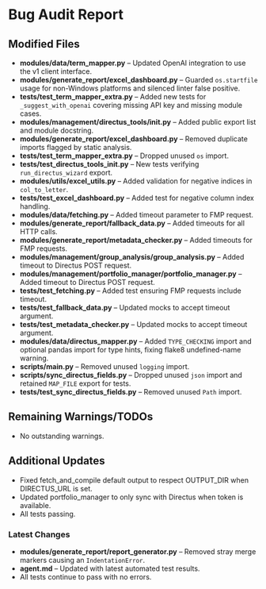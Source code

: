 # Bug Audit Report

## Modified Files
- **modules/data/term_mapper.py** – Updated OpenAI integration to use the v1 client interface.
- **modules/generate_report/excel_dashboard.py** – Guarded `os.startfile` usage for non-Windows platforms and silenced linter false positive.
- **tests/test_term_mapper_extra.py** – Added new tests for `_suggest_with_openai` covering missing API key and missing module cases.
- **modules/management/directus_tools/__init__.py** – Added public export list and module docstring.
- **modules/generate_report/excel_dashboard.py** – Removed duplicate imports flagged by static analysis.
- **tests/test_term_mapper_extra.py** – Dropped unused `os` import.
- **tests/test_directus_tools_init.py** – New tests verifying `run_directus_wizard` export.
- **modules/utils/excel_utils.py** – Added validation for negative indices in `col_to_letter`.
- **tests/test_excel_dashboard.py** – Added test for negative column index handling.
- **modules/data/fetching.py** – Added timeout parameter to FMP request.
- **modules/generate_report/fallback_data.py** – Added timeouts for all HTTP calls.
- **modules/generate_report/metadata_checker.py** – Added timeouts for FMP requests.
- **modules/management/group_analysis/group_analysis.py** – Added timeout to Directus POST request.
- **modules/management/portfolio_manager/portfolio_manager.py** – Added timeout to Directus POST request.
- **tests/test_fetching.py** – Added test ensuring FMP requests include timeout.
- **tests/test_fallback_data.py** – Updated mocks to accept timeout argument.
- **tests/test_metadata_checker.py** – Updated mocks to accept timeout argument.
- **modules/data/directus_mapper.py** – Added `TYPE_CHECKING` import and optional
  pandas import for type hints, fixing flake8 undefined-name warning.
- **scripts/main.py** – Removed unused `logging` import.
- **scripts/sync_directus_fields.py** – Dropped unused `json` import and retained
  `MAP_FILE` export for tests.
- **tests/test_sync_directus_fields.py** – Removed unused `Path` import.

## Remaining Warnings/TODOs
- No outstanding warnings.

## Additional Updates
- Fixed fetch_and_compile default output to respect OUTPUT_DIR when DIRECTUS_URL is set.
- Updated portfolio_manager to only sync with Directus when token is available.
- All tests passing.

### Latest Changes
- **modules/generate_report/report_generator.py** – Removed stray merge markers causing an `IndentationError`.
- **agent.md** – Updated with latest automated test results.
- All tests continue to pass with no errors.
